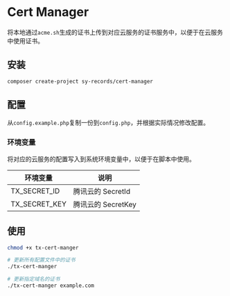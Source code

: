 # Cert Manager

将本地通过`acme.sh`生成的证书上传到对应云服务的证书服务中，以便于在云服务中使用证书。

## 安装

```bash
composer create-project sy-records/cert-manager
```

## 配置

从`config.example.php`复制一份到`config.php`，并根据实际情况修改配置。

### 环境变量

将对应的云服务的配置写入到系统环境变量中，以便于在脚本中使用。

| 环境变量          | 说明             |
|---------------|----------------|
| TX_SECRET_ID  | 腾讯云的 SecretId  |
| TX_SECRET_KEY | 腾讯云的 SecretKey |

## 使用

```bash
chmod +x tx-cert-manger

# 更新所有配置文件中的证书
./tx-cert-manger

# 更新指定域名的证书
./tx-cert-manger example.com
```
